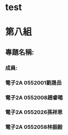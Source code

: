 # test
# 第八組
## 專題名稱:
### 成員:
### 電子2A 0552001劉晟岳
### 電子2A 0552008趙睿暘
### 電子2A 0552026孫祥恩
### 電子2A 0552058林振毅
